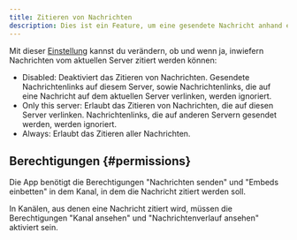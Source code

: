 ```yaml
---
title: Zitieren von Nachrichten
description: Dies ist ein Feature, um eine gesendete Nachricht anhand eines Links zu zitieren.
---
```


Mit dieser [Einstellung](https://tomatenkuchen.com/dashboard/settings#quoteDiscordLink) kannst du verändern, ob und wenn ja, inwiefern Nachrichten vom aktuellen Server zitiert werden können:

- Disabled: Deaktiviert das Zitieren von Nachrichten. Gesendete Nachrichtenlinks auf diesem Server, sowie Nachrichtenlinks, die auf eine Nachricht auf dem aktuellen Server verlinken, werden ignoriert.
- Only this server: Erlaubt das Zitieren von Nachrichten, die auf diesen Server verlinken. Nachrichtenlinks, die auf anderen Servern gesendet werden, werden ignoriert.
- Always: Erlaubt das Zitieren aller Nachrichten.

## Berechtigungen {#permissions}

Die App benötigt die Berechtigungen "Nachrichten senden" und "Embeds einbetten" in dem Kanal, in dem die Nachricht zitiert werden soll.

In Kanälen, aus denen eine Nachricht zitiert wird, müssen die Berechtigungen "Kanal ansehen" und "Nachrichtenverlauf ansehen" aktiviert sein.
